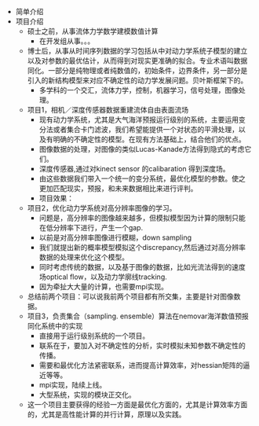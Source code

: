 * 简单介绍
* 项目介绍
   * 硕士之前，从事流体力学数学建模数值计算
      * 在开发组从事。。。
   * 博士后，从事从时间序列数据的学习包括从中对动力学系统子模型的建立以及对参数的最优估计，从而得到对现实更准确的拟合。专业术语叫数据同化。一部分是纯物理或者纯数值的，初始条件，边界条件，另一部分是引入的新结构模型来对应不确定性的动力学发展问题。贝叶斯框架下的。
      * 多学科的一个交汇，流体力学，控制，机器学习，信号处理，图像处理。
   * 项目1，相机／深度传感器数据重建流体自由表面流场
      * 现有动力学系统，尤其是大气海洋预报运行级别的系统，主要运用变分法或者集合卡门滤波，我们希望能提供一个对状态的平滑处理，以及有明确的不确定性的模型。在现有方法基础上，结合他们的优点。
      * 图像数据的处理，对图像的类似Lucas-Kanade方法得到隐式的考虑它们。
      * 深度传感器,通过对kinect sensor 的calibaration 得到深度场。
      * 由这些数据我们带入一个统一的变分系统，最优化模型的参数。使之更加匹配现实，预报，和未来数据相比来进行评判。
      * 项目效果：
   * 项目2，优化动力学系统对高分辨率图像的学习。
      *  问题是，高分辨率的图像越来越多，但模拟模型因为计算的限制只能在低分辨率下进行，产生一个gap.
      *  以前是对高分辨率图像进行模糊，down sampling
      *  我们就提出新的概率模型模拟这个discrepancy,然后通过对高分辨率数据的处理来优化这个模型。
      *  同时考虑传统的数据，以及基于图像的数据，比如光流法得到的速度场optical flow，以及动力学廓线tracking.
      *  因为牵扯大大量的计算，也需要mpi实现。
   * 总结前两个项目：可以说我前两个项目都有所交集，主要是针对图像数据。
   * 项目3，负责集合（sampling. ensemble）算法在nemovar海洋数值预报同化系统中的实现
      *  直接用于运行级别系统的一个项目。 
      *  联系在于，要加入对不确定性的分析，实时模拟未知参数不确定性的传播。
      *  需要和最优化方法紧密联系，进而提高计算效率，对hessian矩阵的逼近等等。
      *  mpi实现，陆续上线。
      *  大型系统，实现的模块正交化。
   *  这一个项目主要获得的经验一方面是最优化方面的，尤其是计算效率方面的，尤其是高性能计算的并行计算，原理以及实践。
      